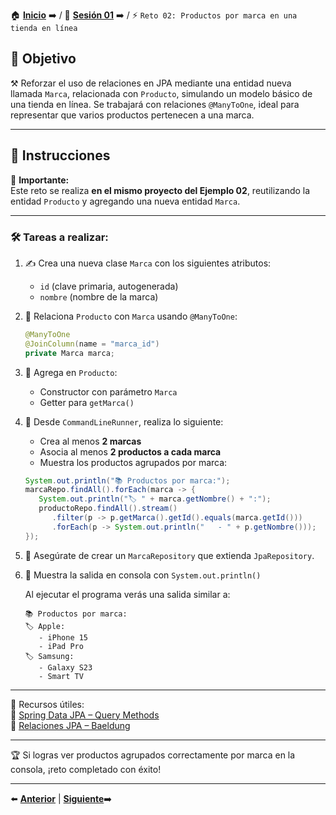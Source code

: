 🏠 [**Inicio**](../../Readme.md) ➡️ / 📖 [**Sesión 01**](../Readme.md) ➡️ / ⚡ `Reto 02: Productos por marca en una tienda en línea`

## 🎯 Objetivo

⚒️ Reforzar el uso de relaciones en JPA mediante una entidad nueva llamada `Marca`, relacionada con `Producto`, simulando un modelo básico de una tienda en línea. Se trabajará con relaciones `@ManyToOne`, ideal para representar que varios productos pertenecen a una marca.

---

## 📝 Instrucciones

📌 **Importante:**  
Este reto se realiza **en el mismo proyecto del Ejemplo 02**, reutilizando la entidad `Producto` y agregando una nueva entidad `Marca`.

---

### 🛠️ Tareas a realizar:

1. ✍️ Crea una nueva clase `Marca` con los siguientes atributos:
   - `id` (clave primaria, autogenerada)
   - `nombre` (nombre de la marca)

2. 🔁 Relaciona `Producto` con `Marca` usando `@ManyToOne`:

    ```java
    @ManyToOne
    @JoinColumn(name = "marca_id")
    private Marca marca;
    ```

3. 🔄 Agrega en `Producto`:
   - Constructor con parámetro `Marca`
   - Getter para `getMarca()`

4. 🧪 Desde `CommandLineRunner`, realiza lo siguiente:
   - Crea al menos **2 marcas**
   - Asocia al menos **2 productos a cada marca**
   - Muestra los productos agrupados por marca:

   ```java
   System.out.println("📚 Productos por marca:");
   marcaRepo.findAll().forEach(marca -> {
      System.out.println("🏷️ " + marca.getNombre() + ":");
      productoRepo.findAll().stream()
         .filter(p -> p.getMarca().getId().equals(marca.getId()))
         .forEach(p -> System.out.println("   - " + p.getNombre()));
   });
   ```

5. 🧾 Asegúrate de crear un `MarcaRepository` que extienda `JpaRepository`.

6. 🧾 Muestra la salida en consola con `System.out.println()`


   Al ejecutar el programa verás una salida similar a:

   ```
   📚 Productos por marca:
   🏷️ Apple:
      - iPhone 15
      - iPad Pro
   🏷️ Samsung:
      - Galaxy S23
      - Smart TV
   ```

---

📘 Recursos útiles:  
🔗 [Spring Data JPA – Query Methods](https://docs.spring.io/spring-data/jpa/docs/current/reference/html/#repositories.query-methods)  
🔗 [Relaciones JPA – Baeldung](https://www.baeldung.com/jpa-joincolumn-vs-mappedby)

---

🏆 Si logras ver productos agrupados correctamente por marca en la consola, ¡reto completado con éxito!

---

⬅️ [**Anterior**](../Ejemplo-02/Readme.md) | [**Siguiente**](../Sesion-02/Readme.md)➡️  